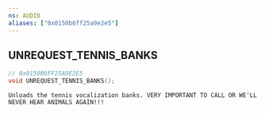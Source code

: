 ```yaml
---
ns: AUDIO
aliases: ["0x0150b6ff25a9e2e5"]
---
```

## UNREQUEST_TENNIS_BANKS

```c
// 0x0150B6FF25A9E2E5
void UNREQUEST_TENNIS_BANKS();
```

```
Unloads the tennis vocalization banks. VERY IMPORTANT TO CALL OR WE'LL NEVER HEAR ANIMALS AGAIN!!!
```
